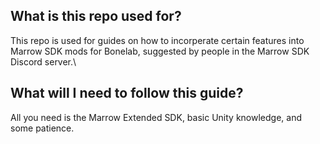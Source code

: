 ## What is this repo used for?
This repo is used for guides on how to incorperate certain features into Marrow SDK mods for Bonelab, suggested by people in the Marrow SDK Discord server.\
  
## What will I need to follow this guide?
All you need is the Marrow Extended SDK, basic Unity knowledge, and some patience.
